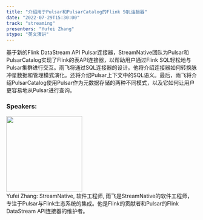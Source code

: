 ```yaml
---
title: "介绍用于Pulsar和PulsarCatalog的Flink SQL连接器"
date: "2022-07-29T15:30:00"
track: "streaming"
presenters: "Yufei Zhang"
stype: "英文演讲"
---
```

基于新的Flink DataStream API Pulsar连接器，StreamNative团队为Pulsar和PulsarCatalog实现了Flink的表API连接器，以帮助用户通过Flink SQL轻松地与Pulsar集群进行交互。雨飞将通过SQL连接器的设计。他将介绍连接器如何转换脉冲星数据和管理模式演化。还将介绍Pulsar上下文中的SQL语义。最后，雨飞将介绍PulsarCatalog使用Pulsar作为元数据存储的两种不同模式，以及它如何让用户更容易地从Pulsar进行查询。
 ### Speakers: 
 <img src="images/speaker/1166.png" width="200" /><br>Yufei Zhang: StreamNative, 软件工程师, 雨飞是StreamNative的软件工程师，专注于Pulsar与Flink生态系统的集成。他是Flink的贡献者和Pulsar的Flink DataStream API连接器的维护者。

 